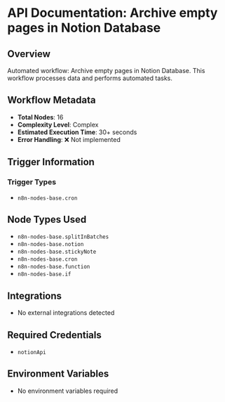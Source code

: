 # API Documentation: Archive empty pages in Notion Database

## Overview
Automated workflow: Archive empty pages in Notion Database. This workflow processes data and performs automated tasks.

## Workflow Metadata
- **Total Nodes**: 16
- **Complexity Level**: Complex
- **Estimated Execution Time**: 30+ seconds
- **Error Handling**: ❌ Not implemented

## Trigger Information
### Trigger Types
- `n8n-nodes-base.cron`

## Node Types Used
- `n8n-nodes-base.splitInBatches`
- `n8n-nodes-base.notion`
- `n8n-nodes-base.stickyNote`
- `n8n-nodes-base.cron`
- `n8n-nodes-base.function`
- `n8n-nodes-base.if`

## Integrations
- No external integrations detected

## Required Credentials
- `notionApi`

## Environment Variables
- No environment variables required

